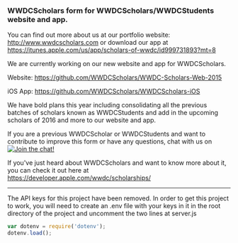 ### WWDCScholars form for WWDCScholars/WWDCStudents website and app.

You can find out more about us at our portfolio website: http://www.wwdcscholars.com or download our app at https://itunes.apple.com/us/app/scholars-of-wwdc/id999731893?mt=8

We are currently working on our new website and app for WWDCScholars. 

Website: https://github.com/WWDCScholars/WWDC-Scholars-Web-2015

iOS App: https://github.com/WWDCScholars/WWDCScholars-iOS

We have bold plans this year including consolidating all the previous batches of scholars known as WWDCStudents and add in the upcoming scholars of 2016 and more to our website and app.

If you are a previous WWDCScholar or WWDCStudents and want to contribute to improve this form or have any questions, chat with us on  [![Join the chat!](https://img.shields.io/badge/WWDCScholars-JOIN%20CHAT-604887.svg)](https://gitter.im/WWDCScholars/WWDCScholarsHQ)

If you've just heard about WWDCScholars and want to know more about it, you can check it out here at https://developer.apple.com/wwdc/scholarships/

* * *
The API keys for this project have been removed. In order to get this project to work, you will need to create an .env file with your keys in it in the root directory of the project and uncomment the two lines at server.js 

```javascript
var dotenv = require('dotenv'); 
dotenv.load();
```
